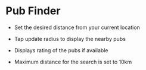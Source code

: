 # Pub Finder

- Set the desired distance from your current location
- Tap update radius to display the nearby pubs

- Displays rating of the pubs if available
- Maximum distance for the search is set to 10km
